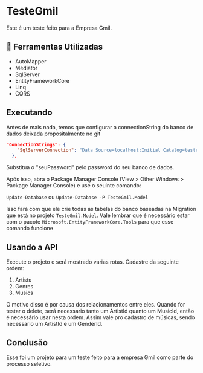 # TesteGmil
Este é um teste feito para a Empresa Gmil.

## **:hammer: Ferramentas Utilizadas**

- AutoMapper
- Mediator
- SqlServer
- EntityFrameworkCore
- Linq
- CQRS

## Executando

Antes de mais nada, temos que configurar a connectionString do banco de dados deixada propositalmente no git

```json
"ConnectionStrings": {
    "SqlServerConnection": "Data Source=localhost;Initial Catalog=testegmil;Persist Security Info=True;User ID=sa;Password=seuPassword;TrustServerCertificate=True;"
  },
```

Substitua o "seuPassword" pelo password do seu banco de dados.

Após isso, abra o Package Manager Console (View > Other Windows > Package Manager Console) e use o seuinte comando: 

`Update-Database` ou `Update-Database -P TesteGmil.Model`

Isso fará com que ele crie todas as tabelas do banco baseadas na Migration que está no projeto `TesteGmil.Model`. 
Vale lembrar que é necessário estar com o pacote `Microsoft.EntityFrameworkCore.Tools` para que esse comando funcione

## Usando a API

Execute o projeto e será mostrado varias rotas. Cadastre da seguinte ordem:

 1. Artists
 2. Genres
 3. Musics

O motivo disso é por causa dos relacionamentos entre eles. Quando for testar o delete, será necessario tanto um ArtistId quanto um MusicId,
então é necessário usar nesta ordem. Assim vale pro cadastro de músicas, sendo necessario um ArtistId e um GenderId.

## Conclusão

Esse foi um projeto para um teste feito para a empresa Gmil como parte do processo seletivo.
    




